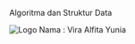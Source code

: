 Algoritma dan Struktur Data

![Logo](https://static.wikia.nocookie.net/logopedia/images/8/8a/Politeknik_Negeri_Malang.png/revision/latest?cb=20190922202558)
Nama : Vira Alfita Yunia
